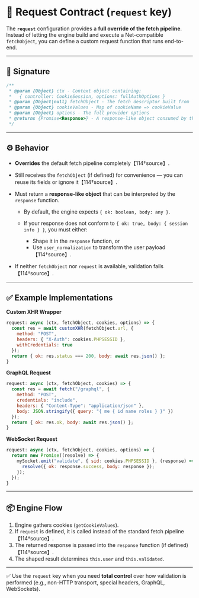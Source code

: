 # 📄 Request Contract (`request` key)

The **`request`** configuration provides a **full override of the fetch pipeline**. Instead of letting the engine build and execute a Net-compatible `fetchObject`, you can define a custom request function that runs end-to-end.

---

## 🔧 Signature

```js
/**
 * @param {Object} ctx - Context object containing:
 *   { controller: CookieSession, options: fullAuthOptions }
 * @param {Object|null} fetchObject - The fetch descriptor built from `fetch` (if defined)
 * @param {Object} cookieValues - Map of cookieName => cookieValue
 * @param {Object} options - The full provider options
 * @returns {Promise<Response>} - A response-like object consumed by the `response` handler
 */
```

---

## ⚙️ Behavior

* **Overrides** the default fetch pipeline completely【114†source】.
* Still receives the `fetchObject` (if defined) for convenience — you can reuse its fields or ignore it【114†source】.
* Must return a **response-like object** that can be interpreted by the `response` function.

  * By default, the engine expects `{ ok: boolean, body: any }`.
  * If your response does not conform to `{ ok: true, body: { session info } }`, you must either:

    * Shape it in the `response` function, or
    * Use `user_normalization` to transform the user payload【114†source】.
* If neither `fetchObject` nor `request` is available, validation fails【114†source】.

---

## ✅ Example Implementations

**Custom XHR Wrapper**

```js
request: async (ctx, fetchObject, cookies, options) => {
  const res = await customXHR(fetchObject.url, {
    method: "POST",
    headers: { "X-Auth": cookies.PHPSESSID },
    withCredentials: true
  });
  return { ok: res.status === 200, body: await res.json() };
}
```

**GraphQL Request**

```js
request: async (ctx, fetchObject, cookies) => {
  const res = await fetch("/graphql", {
    method: "POST",
    credentials: "include",
    headers: { "Content-Type": "application/json" },
    body: JSON.stringify({ query: "{ me { id name roles } }" })
  });
  return { ok: res.ok, body: await res.json() };
}
```

**WebSocket Request**

```js
request: async (ctx, fetchObject, cookies, options) => {
  return new Promise((resolve) => {
    mySocket.emit("validate", { sid: cookies.PHPSESSID }, (response) => {
      resolve({ ok: response.success, body: response });
    });
  });
}
```

---

## 📦 Engine Flow

1. Engine gathers cookies (`getCookieValues`).
2. If `request` is defined, it is called instead of the standard fetch pipeline【114†source】.
3. The returned response is passed into the `response` function (if defined)【114†source】.
4. The shaped result determines `this.user` and `this.validated`.

---

✅ Use the `request` key when you need **total control** over how validation is performed (e.g., non-HTTP transport, special headers, GraphQL, WebSockets).
